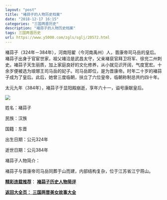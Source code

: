 ```yaml
---
layout: "post"
title: "褚蒜子的人物历史档案"
date: "2018-12-17 16:15"
categories: "三国两晋历史"
description: "褚蒜子的人物历史档案"
tags: 三国两晋历史
url: https://www.y5000.com/zgls/sglj/20572.html
---
```






褚蒜子（324年－384年），河南阳翟（今河南禹州）人，晋康帝司马岳的皇后。褚蒜子出身于官宦世家，祖父褚洽是武昌太守，父亲褚裒官拜卫将军、徐兖二州刺史。褚蒜子天生丽质，加上家庭良好的文化修养，从小就见识开阔，气度宽宏。十余岁便被选为琅琊王司马岳的妃子。司马岳即位，是为晋康帝。时年二十岁的褚蒜子成为了皇后。此后，她曾三度临朝，扶立了六位皇帝，临朝称制总共约四十年。

太元九年（384年），褚蒜子于显阳殿崩逝，享年六十一，谥号康献皇后。

![](https://img.y5000.com/uploads/allimg/170428/11-1F42Q60G44B.jpg)

姓名：褚蒜子

民族：汉族

国籍：东晋

出生日期：公元324年

逝世日期：公元384年

褚蒜子人物简介：

褚蒜子与晋康帝司马岳同葬于山而建，内部结构复杂，位于江苏省江宁蒋山。

[**精彩连载推荐**](https://www.y5000.com/zgls/sglj/20573.html)：
**[褚蒜子历史人物简评](https://www.y5000.com/zgls/sglj/20573.html)**

[**返回大全页：** **三国两晋美女故事大全**](https://www.y5000.com/zgls/sglj/19752.html)
